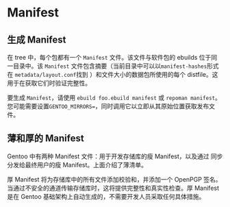 # Manifest

## 生成 Manifest

在 tree 中，每个包都有一个 `Manifest` 文件。该文件与软件包的 ebuilds 位于同一目录中。该 `Manifest` 文件包含摘要（当前目录中可以以`manifest-hashes`形式在 `metadata/layout.conf`找到 ）和文件大小的数据包所使用的每个 distfile。这用于在获取它们时验证完整性。

要生成 `Manifest`，请使用 `ebuild foo.ebuild manifest` 或 `repoman manifest`。您可能需要设置`GENTOO_MIRRORS=`，同时调用它以立即从其原始位置获取发布文件。

## 薄和厚的 Manifest

Gentoo 中有两种 Manifest 文件：用于开发存储库的瘦 Manifest，以及通过 同步分发给最终用户的瘦 Manifest。上面介绍了薄清单。

厚 Manifest 将为存储库中的所有文件添加校验和，并添加一个 OpenPGP 签名。当通过不安全的通道传输存储库时，这将提供完整性和真实性检查。厚 Manifest 是在 Gentoo 基础架构上自动生成的，不需要开发人员采取任何具体措施。
